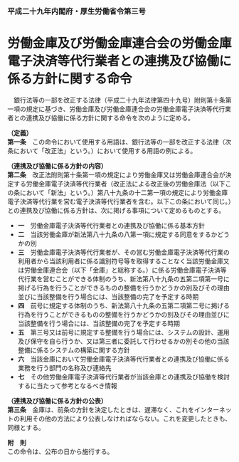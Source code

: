### 平成二十九年内閣府・厚生労働省令第三号  
# 労働金庫及び労働金庫連合会の労働金庫電子決済等代行業者との連携及び協働に係る方針に関する命令  
　銀行法等の一部を改正する法律（平成二十九年法律第四十九号）附則第十条第一項の規定に基づき、労働金庫及び労働金庫連合会の労働金庫電子決済等代行業者との連携及び協働に係る方針に関する命令を次のように定める。  
  
**（定義）**  
**第一条**　この命令において使用する用語は、銀行法等の一部を改正する法律（次条において「改正法」という。）において使用する用語の例による。  
  
**（連携及び協働に係る方針の内容）**  
**第二条**　改正法附則第十条第一項の規定により労働金庫又は労働金庫連合会が決定する労働金庫電子決済等代行業者（改正法による改正後の労働金庫法（以下この条において「新法」という。）第八十九条の十二第一項の規定により労働金庫電子決済等代行業を営む電子決済等代行業者を含む。以下この条において同じ。）との連携及び協働に係る方針は、次に掲げる事項について定めるものとする。  
* **一**　労働金庫電子決済等代行業者との連携及び協働に係る基本方針  
* **二**　当該労働金庫が新法第八十九条の八第一項に規定する同意をするかどうかの別  
* **三**　労働金庫電子決済等代行業者が、その営む労働金庫電子決済等代行業の利用者から当該利用者に係る識別符号等を取得することなく当該労働金庫又は労働金庫連合会（以下「金庫」と総称する。）に係る労働金庫電子決済等代行業を営むことができる体制のうち、新法第八十九条の五第二項第一号に掲げる行為を行うことができるものの整備を行うかどうかの別及びその理由並びに当該整備を行う場合には、当該整備の完了を予定する時期  
* **四**　前号に規定する体制のうち、新法第八十九条の五第二項第二号に掲げる行為を行うことができるものの整備を行うかどうかの別及びその理由並びに当該整備を行う場合には、当該整備の完了を予定する時期  
* **五**　第三号又は前号に規定する整備を行う場合には、システムの設計、運用及び保守を自ら行うか、又は第三者に委託して行わせるかの別その他の当該整備に係るシステムの構築に関する方針  
* **六**　当該金庫において労働金庫電子決済等代行業者との連携及び協働に係る業務を行う部門の名称及び連絡先  
* **七**　その他労働金庫電子決済等代行業者が当該金庫との連携及び協働を検討するに当たって参考となるべき情報  
  
**（連携及び協働に係る方針の公表）**  
**第三条**　金庫は、前条の方針を決定したときは、遅滞なく、これをインターネットの利用その他の方法により公表しなければならない。これを変更したときも、同様とする。  
  
**附　則**  
この命令は、公布の日から施行する。  
  
